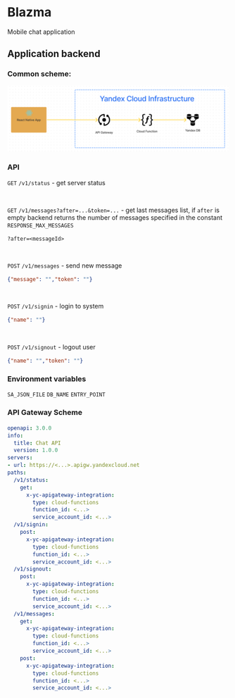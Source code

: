 # Blazma

Mobile chat application

## Application backend
### Common scheme:
![image info](./img/scheme.png)

### API
`GET` `/v1/status` - get server status

<br/>

`GET` `/v1/messages?after=...&token=...` - get last messages list, if `after` is empty backend returns the number of messages specified in the constant `RESPONSE_MAX_MESSAGES`
```
?after=<messageId>
```

<br/>

`POST` `/v1/messages` - send new message
```json
{"message": "","token": ""}
```

<br/>

`POST` `/v1/signin` - login to system
```json
{"name": ""}
```

<br/>

`POST` `/v1/signout` - logout user
```json
{"name": "","token": ""}
```

### Environment variables
`SA_JSON_FILE`
`DB_NAME`
`ENTRY_POINT`

### API Gateway Scheme
```yaml
openapi: 3.0.0
info:
  title: Chat API
  version: 1.0.0
servers:
- url: https://<...>.apigw.yandexcloud.net
paths:
  /v1/status:
    get:
      x-yc-apigateway-integration:
        type: cloud-functions
        function_id: <...>
        service_account_id: <...>
  /v1/signin:
    post:
      x-yc-apigateway-integration:
        type: cloud-functions
        function_id: <...>
        service_account_id: <...>
  /v1/signout:
    post:
      x-yc-apigateway-integration:
        type: cloud-functions
        function_id: <...>
        service_account_id: <...>
  /v1/messages:
    get:
      x-yc-apigateway-integration:
        type: cloud-functions
        function_id: <...>
        service_account_id: <...>
    post:
      x-yc-apigateway-integration:
        type: cloud-functions
        function_id: <...>
        service_account_id: <...>
```
